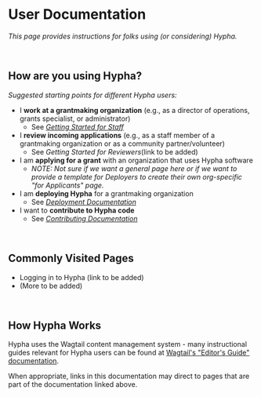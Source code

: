 # User Documentation

_This page provides instructions for folks using \(or considering\) Hypha._

<br>

## How are you using Hypha?
_Suggested starting points for different Hypha users:_

* I **work at a grantmaking organization** \(e.g., as a director of operations, grants specialist, or administrator\)
  * See [_Getting Started for Staff_](gettingstarted_staff.md)
* I **review incoming applications** \(e.g., as a staff member of a grantmaking organization or as a community partner/volunteer\)
  * See _Getting Started for Reviewers_\(link to be added\)
* I am **applying for a grant** with an organization that uses Hypha software
  * _NOTE: Not sure if we want a general page here or if we want to provide a template for Deployers to create their own org-specific "for Applicants" page._
* I am **deploying Hypha** for a grantmaking organization
  * See [_Deployment Documentation_](deployment)
* I want to **contribute to Hypha code**
  * See [_Contributing Documentation_](contributing)

<br>

## Commonly Visited Pages
* Logging in to Hypha (link to be added)
* (More to be added)

<br>

## How Hypha Works

Hypha uses the Wagtail content management system - many instructional guides relevant for Hypha users can be found at [Wagtail's "Editor's Guide" documentation](https://docs.wagtail.io/en/stable/editor_manual/index.html).

When appropriate, links in this documentation may direct to pages that are part of the documentation linked above.